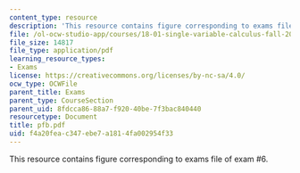 ```yaml
---
content_type: resource
description: 'This resource contains figure corresponding to exams file of exam #6.'
file: /ol-ocw-studio-app/courses/18-01-single-variable-calculus-fall-2005/f4a20feac347ebe7a1814fa002954f33_pfb.pdf
file_size: 14817
file_type: application/pdf
learning_resource_types:
- Exams
license: https://creativecommons.org/licenses/by-nc-sa/4.0/
ocw_type: OCWFile
parent_title: Exams
parent_type: CourseSection
parent_uid: 8fdcca86-88a7-f920-40be-7f3bac840440
resourcetype: Document
title: pfb.pdf
uid: f4a20fea-c347-ebe7-a181-4fa002954f33
---
```

This resource contains figure corresponding to exams file of exam #6.